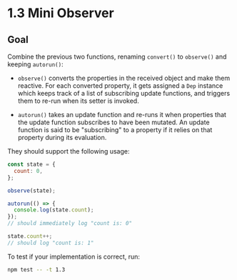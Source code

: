 # 1.3 Mini Observer

## Goal

Combine the previous two functions, renaming `convert()` to `observe()` and keeping `autorun()`:

- `observe()` converts the properties in the received object and make them
  reactive. For each converted property, it gets assigned a `Dep` instance which keeps track of a list of subscribing update functions, and triggers them to re-run when its setter is invoked.

- `autorun()` takes an update function and re-runs it when properties that the
  update function subscribes to have been mutated. An update function is said
  to be "subscribing" to a property if it relies on that property during its
  evaluation.

They should support the following usage:

```js
const state = {
  count: 0,
};

observe(state);

autorun(() => {
  console.log(state.count);
});
// should immediately log "count is: 0"

state.count++;
// should log "count is: 1"
```

To test if your implementation is correct, run:

```bash
npm test -- -t 1.3
```
